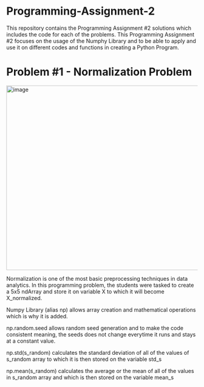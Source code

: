# Programming-Assignment-2
This repository contains the Programming Assignment #2 solutions which includes the code for each of the problems. This Programming Assignment #2 focuses on the usage of the Numphy Library
and to be able to apply and use it on different codes and functions in creating a Python Program.

# Problem #1 - Normalization Problem

<img width="828" height="486" alt="image" src="https://github.com/user-attachments/assets/1ef29aac-2778-4870-a370-b6897c72e94c" />

Normalization is one of the most basic preprocessing techniques in data analytics. In this programming problem, the students were tasked to create a 5x5 ndArray and store it on variable X to which it will become X_normalized.

Numpy Library (alias np) allows array creation and mathematical operations which is why it is added.

np.random.seed allows random seed generation and to make the code consistent meaning, the seeds does not change everytime it runs and stays at a constant value.

np.std(s_random) calculates the standard deviation of all of the values of s_random array to which it is then stored on the variable std_s

np.mean(s_random) calculates the average or the mean of all of the values in s_random array and which is then stored on the variable mean_s

